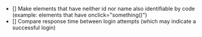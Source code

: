 - [] Make elements that have neither id nor name also identifiable by code (example: elements that have onclick="something()")
- [] Compare response time between login attempts (which may indicate a successful login)
